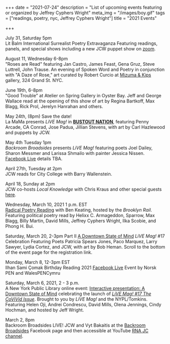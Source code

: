 +++
date = "2021-07-24"
description = "List of upcoming events featuring or organized by Jeffrey Cyphers Wright" 
meta_img = "/images/boy.gif"
tags = ["readings, poetry, nyc, Jeffrey Cyphers Wright"]
title = "2021 Events"

+++

July 31, Saturday 5pm  
Lit Balm International Surrealist Poetry Extravaganza Featuring readings, panels, and special shows including a new JCW puppet show on [zoom](https://us04web.zoom.us/j/461603228?fbclid=IwAR3TOyrf1WNEGMngug8zq55jBcyXVccrrJF6wsiTOYt0gljigV8xNTWkDv8#success).

August 11, Wednesday 6-8pm  
"Roses are Read" featuring Jan Castro, James Feast, Gena Gruz, Steve Luttrell, John Trause. An evening of Spoken Word and Poetry in conjunction with "A Daze of Rose," art curated by Robert Curcio at [Mizuma & Kips](https://www.mizumakips.com/upcoming) gallery, 324 Grand St. NYC.

June 19th, 6-8pm  
"Good Trouble" at Atelier on Spring Gallery in Oyster Bay. Jeff and George Wallace read at the opening of this show of art by Regina Bartkoff, Max Blagg, Rick Prol, Jerelyn Hanrahan and others.

May 24th, (8pm) Save the date!  
La MaMa presents *LiVE Mag!* in [**BUSTOUT NATION**](https://www.lamama.org/shows/poetry-electric-bustout-nation), featuring Penny Arcade, CA Conrad, Jose Padua, Jillian Stevens, with art by Carl Hazlewood and puppets by JCW.

May 4th Tuesday 1pm  
*Backroom Broadsides* presents *LiVE Mag!* featuring poets Joel Dailey, Sharon Messmer and Larissa Shmailo with painter Jessica Nissen. [Facebook Live](https://www.facebook.com/BackroomBroadsides/) details TBA.

April 27th, Tuesday at 2pm  
JCW reads for City College with Barry Wallenstein.

April 18, Sunday at 2pm  
JCW co-hosts *Local Knowledge* with Chris Kraus and other special guests [here](https://us02web.zoom.us/j/83972953689?fbclid=IwAR2SD4uWqKa2_v75t7MzqEOUrEJhn1PTQrj4tP38tS2R6W0h5-Ij7AbnnF8#success).

Wednesday, March 10, 2021 1 p.m. EST  
[Radical Poetry Reading](https://brooklynrail.org/events/2021/03/10/radical-poetry-reading-with-ben-keating/) with Ben Keating, hosted by the *Brooklyn Rail*.
Featuring political poetry read by Helixx C. Armageddon, Sparrow, Max Blagg, Billy Martin, David Mills, Jeffrey Cyphers Wright, Ilka Scobie, and Phong H. Bui.

Saturday, March 20, 2-3pm 
Part II [A Downtown State of Mind](https://www.nypl.org/events/programs/2021/03/20/interactive-presentation-downtown-state-mind) *LiVE Mag!* #17 Celebration Featuring Poets Patricia Spears Jones, Paco Marquez, Larry Sawyer, Lydia Cortez, and JCW, with art by Bob Heman. Scroll to the bottom of the event page for the registration link.

Monday, March 8, 12-3pm EST  
Ilhan Sami Çomak Birthday Reading 2021 [Facebook Live](https://www.facebook.com/events/436033057612638/) Event by Norsk PEN and WalesPENCymru

Saturday, March 6, 2021, 2 - 3 p.m.  
A New York Public Library online event: [Interactive presentation: A Downtown State of Mind](https://www.nypl.org/events/programs/2021/03/06/interactive-presentation-downtown-state-mind?fbclid=IwAR2EmcERQ61BTWjYa3-OGvFGAcdrGIA_4LsC0NXfH7iyVNeIi81qfcMsXh8) celebrating  the launch of [*LiVE Mag! #17  The CoViVid Issue*](https://livemag.org/issue_17/). Brought to you by *LiVE Mag!* and the NYPL/Tomkins. Featuring Helen Oji, Andrei Condrescu, David Mills, Olena Jennings, Cindy Hochman, and hosted by Jeff Wright.

March 2, 8pm  
Backroom Broadsides LIVE! JCW and Vyt Bakaitis at the [Backroom Broadsides](https://www.facebook.com/BackroomBroadsides) Facebook page and then accessible at YouTube [RNA JC channel](https://www.youtube.com/channel/UCqgbdTXWcUE05cbWrzCHZcw/videos).